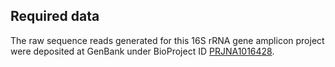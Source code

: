 ## Required data 

The raw sequence reads generated for this 16S rRNA gene amplicon project were deposited at GenBank under BioProject ID <a href="https://www.ncbi.nlm.nih.gov/bioproject/1016428">PRJNA1016428</a>.